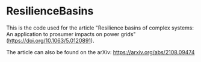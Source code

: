 # ResilienceBasins

This is the code used for the article "Resilience basins of complex systems: An application to prosumer impacts on power grids" (https://doi.org/10.1063/5.0120891).

The article can also be found on the arXiv: https://arxiv.org/abs/2108.09474
